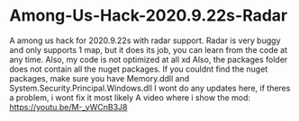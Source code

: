 # Among-Us-Hack-2020.9.22s-Radar
A among us hack for 2020.9.22s with radar support. Radar is very buggy and only supports 1 map, but it does its job, you can learn from the code at any time.
Also, my code is not optimized at all xd
Also, the packages folder does not contain all the nuget packages.
If you couldnt find the nuget packages, make sure you have Memory.ddll and System.Security.Principal.Windows.dll
I wont do any updates here, if theres a problem, i wont fix it most likely
A video where i show the mod: https://youtu.be/M-_yWCnB3J8

